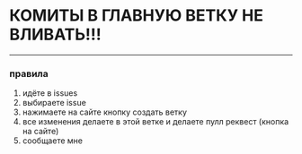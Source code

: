 # КОМИТЫ В ГЛАВНУЮ ВЕТКУ НЕ ВЛИВАТЬ!!!
---
### правила
1. идёте в issues
2. выбираете issue
3. нажимаете на сайте кнопку создать ветку
4. все изменения делаете в этой ветке и делаете пулл реквест (кнопка на сайте)
5. сообщаете мне 
